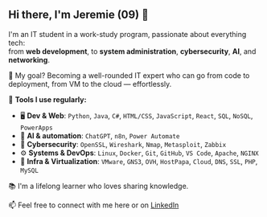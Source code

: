 ## Hi there, I'm Jeremie (09) 👋

 I'm an IT student in a work-study program, passionate about everything tech:  
from **web development**, to **system administration**, **cybersecurity**, **AI**, and **networking**.

💼 My goal? Becoming a well-rounded IT expert who can go from code to deployment, from VM to the cloud — effortlessly.

🔧 **Tools I use regularly:**  
- 🖥️ **Dev & Web**: `Python`, `Java`, `C#`, `HTML/CSS`, `JavaScript`, `React`, `SQL`, `NoSQL`, `PowerApps`
- 🤖 **AI & automation**: `ChatGPT`, `n8n`, `Power Automate`  
- 🔐 **Cybersecurity**: `OpenSSL`, `Wireshark`, `Nmap`, `Metasploit`, `Zabbix`  
- ⚙️ **Systems & DevOps**: `Linux`, `Docker`, `Git`, `GitHub`, `VS Code`, `Apache`, `NGINX`  
- 🧱 **Infra & Virtualization**: `VMware`, `GNS3`, `OVH`, `HostPapa`, `Cloud`, `DNS`, `SSL`, `PHP`, `MySQL`  

📚 I'm a lifelong learner who loves sharing knowledge.  

📫 Feel free to connect with me here or on [LinkedIn](https://www.linkedin.com/in/jeremie-akwe-95a68b28a/)
